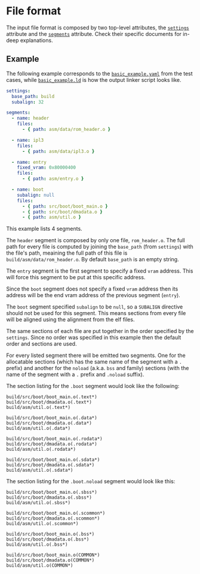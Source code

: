 # File format

The input file format is composed by two top-level attributes, the
[`settings`](settings.md) attribute and the [`segments`](segments.md)
attribute. Check their specific documents for in-deep explanations.

## Example

The following example corresponds to the
[`basic_example.yaml`](../../tests/input_files/basic_example.yaml) from the
test cases, while
[`basic_example.ld`](../../tests/linker_scripts/basic_example.ld) is how the
output linker script looks like.

```yaml
settings:
  base_path: build
  subalign: 32

segments:
  - name: header
    files:
      - { path: asm/data/rom_header.o }

  - name: ipl3
    files:
      - { path: asm/data/ipl3.o }

  - name: entry
    fixed_vram: 0x80000400
    files:
      - { path: asm/entry.o }

  - name: boot
    subalign: null
    files:
      - { path: src/boot/boot_main.o }
      - { path: src/boot/dmadata.o }
      - { path: asm/util.o }
```

This example lists 4 segments.

The `header` segment is composed by only one file, `rom_header.o`. The full
path for every file is computed by joining the `base_path` (from `settings`)
with the file's path, meaining the full path of this file is
`build/asm/data/rom_header.o`. By default `base_path` is an empty string.

The `entry` segment is the first segment to specify a fixed `vram` address.
This will force this segment to be put at this specific address.

Since the `boot` segment does not specify a fixed `vram` address then its
address will be the end vram address of the previous segment (`entry`).

The `boot` segment specified `subalign` to be `null`, so a `SUBALIGN` directive
should not be used for this segment. This means sections from every file will
be aligned using the alignment from the elf files.

The same sections of each file are put together in the order specified by the
`settings`. Since no order was specified in this example then the default order
and sections are used.

For every listed segment there will be emitted two segments. One for the
allocatable sections (which has the same name of the segment with a `.` prefix)
and another for the `noload` (a.k.a. `bss` and family) sections (with the name
of the segment with a `.` prefix and `.noload` suffix).

The section listing for the `.boot` segment would look like the following:

```ld
build/src/boot/boot_main.o(.text*)
build/src/boot/dmadata.o(.text*)
build/asm/util.o(.text*)

build/src/boot/boot_main.o(.data*)
build/src/boot/dmadata.o(.data*)
build/asm/util.o(.data*)

build/src/boot/boot_main.o(.rodata*)
build/src/boot/dmadata.o(.rodata*)
build/asm/util.o(.rodata*)

build/src/boot/boot_main.o(.sdata*)
build/src/boot/dmadata.o(.sdata*)
build/asm/util.o(.sdata*)
```

The section listing for the `.boot.noload` segment would look like this:

```ld
build/src/boot/boot_main.o(.sbss*)
build/src/boot/dmadata.o(.sbss*)
build/asm/util.o(.sbss*)

build/src/boot/boot_main.o(.scommon*)
build/src/boot/dmadata.o(.scommon*)
build/asm/util.o(.scommon*)

build/src/boot/boot_main.o(.bss*)
build/src/boot/dmadata.o(.bss*)
build/asm/util.o(.bss*)

build/src/boot/boot_main.o(COMMON*)
build/src/boot/dmadata.o(COMMON*)
build/asm/util.o(COMMON*)
```
